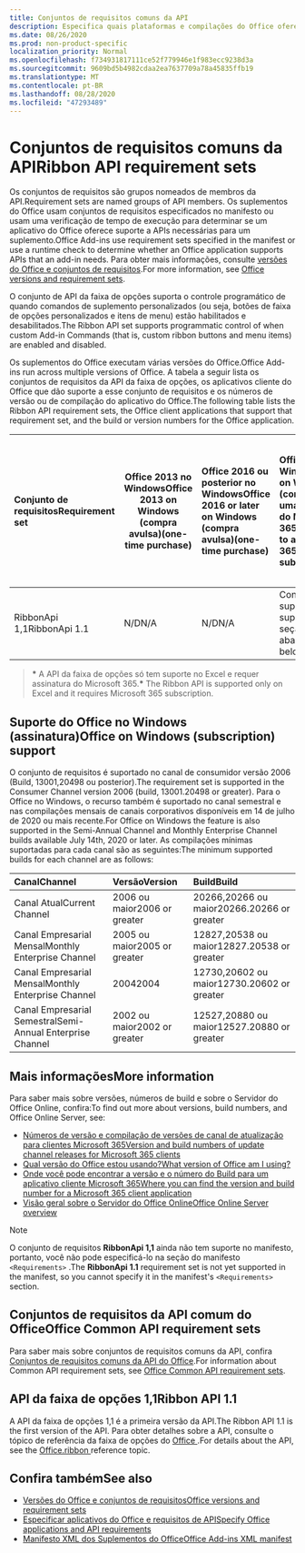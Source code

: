 ```yaml
---
title: Conjuntos de requisitos comuns da API
description: Especifica quais plataformas e compilações do Office oferecem suporte às APIs de faixa de opções dinâmicas.
ms.date: 08/26/2020
ms.prod: non-product-specific
localization_priority: Normal
ms.openlocfilehash: f734931817111ce52f779946e1f983ecc9238d3a
ms.sourcegitcommit: 9609bd5b4982cdaa2ea7637709a78a45835ffb19
ms.translationtype: MT
ms.contentlocale: pt-BR
ms.lasthandoff: 08/28/2020
ms.locfileid: "47293489"
---
```

# <a name="ribbon-api-requirement-sets"></a><span data-ttu-id="45be2-103">Conjuntos de requisitos comuns da API</span><span class="sxs-lookup"><span data-stu-id="45be2-103">Ribbon API requirement sets</span></span>

<span data-ttu-id="45be2-104">Os conjuntos de requisitos são grupos nomeados de membros da API.</span><span class="sxs-lookup"><span data-stu-id="45be2-104">Requirement sets are named groups of API members.</span></span> <span data-ttu-id="45be2-105">Os suplementos do Office usam conjuntos de requisitos especificados no manifesto ou usam uma verificação de tempo de execução para determinar se um aplicativo do Office oferece suporte a APIs necessárias para um suplemento.</span><span class="sxs-lookup"><span data-stu-id="45be2-105">Office Add-ins use requirement sets specified in the manifest or use a runtime check to determine whether an Office application supports APIs that an add-in needs.</span></span> <span data-ttu-id="45be2-106">Para obter mais informações, consulte [versões do Office e conjuntos de requisitos](/office/dev/add-ins/develop/office-versions-and-requirement-sets).</span><span class="sxs-lookup"><span data-stu-id="45be2-106">For more information, see [Office versions and requirement sets](/office/dev/add-ins/develop/office-versions-and-requirement-sets).</span></span>

<span data-ttu-id="45be2-107">O conjunto de API da faixa de opções suporta o controle programático de quando comandos de suplemento personalizados (ou seja, botões de faixa de opções personalizados e itens de menu) estão habilitados e desabilitados.</span><span class="sxs-lookup"><span data-stu-id="45be2-107">The Ribbon API set supports programmatic control of when custom Add-in Commands (that is, custom ribbon buttons and menu items) are enabled and disabled.</span></span>

<span data-ttu-id="45be2-108">Os suplementos do Office executam várias versões do Office.</span><span class="sxs-lookup"><span data-stu-id="45be2-108">Office Add-ins run across multiple versions of Office.</span></span> <span data-ttu-id="45be2-109">A tabela a seguir lista os conjuntos de requisitos da API da faixa de opções, os aplicativos cliente do Office que dão suporte a esse conjunto de requisitos e os números de versão ou de compilação do aplicativo do Office.</span><span class="sxs-lookup"><span data-stu-id="45be2-109">The following table lists the Ribbon API requirement sets, the Office client applications that support that requirement set, and the build or version numbers for the Office application.</span></span>

|  <span data-ttu-id="45be2-110">Conjunto de requisitos</span><span class="sxs-lookup"><span data-stu-id="45be2-110">Requirement set</span></span>  | <span data-ttu-id="45be2-111">Office 2013 no Windows</span><span class="sxs-lookup"><span data-stu-id="45be2-111">Office 2013 on Windows</span></span><br><span data-ttu-id="45be2-112">(compra avulsa)</span><span class="sxs-lookup"><span data-stu-id="45be2-112">(one-time purchase)</span></span> | <span data-ttu-id="45be2-113">Office 2016 ou posterior no Windows</span><span class="sxs-lookup"><span data-stu-id="45be2-113">Office 2016 or later on Windows</span></span><br><span data-ttu-id="45be2-114">(compra avulsa)</span><span class="sxs-lookup"><span data-stu-id="45be2-114">(one-time purchase)</span></span>   | <span data-ttu-id="45be2-115">Office no Windows\*</span><span class="sxs-lookup"><span data-stu-id="45be2-115">Office on Windows\*</span></span><br><span data-ttu-id="45be2-116">(conectado a uma assinatura do Microsoft 365)</span><span class="sxs-lookup"><span data-stu-id="45be2-116">(connected to a Microsoft 365 subscription)</span></span> |  <span data-ttu-id="45be2-117">Office no iPad</span><span class="sxs-lookup"><span data-stu-id="45be2-117">Office on iPad</span></span><br><span data-ttu-id="45be2-118">(conectado a uma assinatura do Microsoft 365)</span><span class="sxs-lookup"><span data-stu-id="45be2-118">(connected to a Microsoft 365 subscription)</span></span>  |  <span data-ttu-id="45be2-119">Office no Mac\*</span><span class="sxs-lookup"><span data-stu-id="45be2-119">Office on Mac\*</span></span><br><span data-ttu-id="45be2-120">(conectado a uma assinatura do Microsoft 365)</span><span class="sxs-lookup"><span data-stu-id="45be2-120">(connected to a Microsoft 365 subscription)</span></span>  | <span data-ttu-id="45be2-121">Office na Web\*</span><span class="sxs-lookup"><span data-stu-id="45be2-121">Office on the web\*</span></span>  |  <span data-ttu-id="45be2-122">Servidor do Office Online</span><span class="sxs-lookup"><span data-stu-id="45be2-122">Office Online Server</span></span>  |
|:-----|-----|:-----|:-----|:-----|:-----|:-----|:-----|
| <span data-ttu-id="45be2-123">RibbonApi 1,1</span><span class="sxs-lookup"><span data-stu-id="45be2-123">RibbonApi 1.1</span></span>  | <span data-ttu-id="45be2-124">N/D</span><span class="sxs-lookup"><span data-stu-id="45be2-124">N/A</span></span> | <span data-ttu-id="45be2-125">N/D</span><span class="sxs-lookup"><span data-stu-id="45be2-125">N/A</span></span> | <span data-ttu-id="45be2-126">Consulte suporte</span><span class="sxs-lookup"><span data-stu-id="45be2-126">See support</span></span><br><span data-ttu-id="45be2-127">seção abaixo</span><span class="sxs-lookup"><span data-stu-id="45be2-127">section below</span></span> | <span data-ttu-id="45be2-128">N/D</span><span class="sxs-lookup"><span data-stu-id="45be2-128">N/A</span></span> | <span data-ttu-id="45be2-129">16,38</span><span class="sxs-lookup"><span data-stu-id="45be2-129">16.38</span></span> | <span data-ttu-id="45be2-130">Em breve</span><span class="sxs-lookup"><span data-stu-id="45be2-130">Coming soon</span></span> | <span data-ttu-id="45be2-131">N/D</span><span class="sxs-lookup"><span data-stu-id="45be2-131">N/A</span></span>|

> <span data-ttu-id="45be2-132">**&#42;** A API da faixa de opções só tem suporte no Excel e requer assinatura do Microsoft 365.</span><span class="sxs-lookup"><span data-stu-id="45be2-132">**&#42;** The Ribbon API is supported only on Excel and it requires Microsoft 365 subscription.</span></span> 

## <a name="office-on-windows-subscription-support"></a><span data-ttu-id="45be2-133">Suporte do Office no Windows (assinatura)</span><span class="sxs-lookup"><span data-stu-id="45be2-133">Office on Windows (subscription) support</span></span>

<span data-ttu-id="45be2-134">O conjunto de requisitos é suportado no canal de consumidor versão 2006 (Build, 13001,20498 ou posterior).</span><span class="sxs-lookup"><span data-stu-id="45be2-134">The requirement set is supported in the Consumer Channel version 2006 (build, 13001.20498 or greater).</span></span> <span data-ttu-id="45be2-135">Para o Office no Windows, o recurso também é suportado no canal semestral e nas compilações mensais de canais corporativos disponíveis em 14 de julho de 2020 ou mais recente.</span><span class="sxs-lookup"><span data-stu-id="45be2-135">For Office on Windows the feature is also supported in the Semi-Annual Channel and Monthly Enterprise Channel builds available July 14th, 2020 or later.</span></span> <span data-ttu-id="45be2-136">As compilações mínimas suportadas para cada canal são as seguintes:</span><span class="sxs-lookup"><span data-stu-id="45be2-136">The minimum supported builds for each channel are as follows:</span></span>  

|<span data-ttu-id="45be2-137">Canal</span><span class="sxs-lookup"><span data-stu-id="45be2-137">Channel</span></span> | <span data-ttu-id="45be2-138">Versão</span><span class="sxs-lookup"><span data-stu-id="45be2-138">Version</span></span> | <span data-ttu-id="45be2-139">Build</span><span class="sxs-lookup"><span data-stu-id="45be2-139">Build</span></span>|
|:-----|:-----|:-----|
|<span data-ttu-id="45be2-140">Canal Atual</span><span class="sxs-lookup"><span data-stu-id="45be2-140">Current Channel</span></span> | <span data-ttu-id="45be2-141">2006 ou maior</span><span class="sxs-lookup"><span data-stu-id="45be2-141">2006 or greater</span></span> | <span data-ttu-id="45be2-142">20266,20266 ou maior</span><span class="sxs-lookup"><span data-stu-id="45be2-142">20266.20266 or greater</span></span>|
|<span data-ttu-id="45be2-143">Canal Empresarial Mensal</span><span class="sxs-lookup"><span data-stu-id="45be2-143">Monthly Enterprise Channel</span></span> | <span data-ttu-id="45be2-144">2005 ou maior</span><span class="sxs-lookup"><span data-stu-id="45be2-144">2005 or greater</span></span> | <span data-ttu-id="45be2-145">12827,20538 ou maior</span><span class="sxs-lookup"><span data-stu-id="45be2-145">12827.20538 or greater</span></span>|
|<span data-ttu-id="45be2-146">Canal Empresarial Mensal</span><span class="sxs-lookup"><span data-stu-id="45be2-146">Monthly Enterprise Channel</span></span> | <span data-ttu-id="45be2-147">2004</span><span class="sxs-lookup"><span data-stu-id="45be2-147">2004</span></span> | <span data-ttu-id="45be2-148">12730,20602 ou maior</span><span class="sxs-lookup"><span data-stu-id="45be2-148">12730.20602 or greater</span></span>|
|<span data-ttu-id="45be2-149">Canal Empresarial Semestral</span><span class="sxs-lookup"><span data-stu-id="45be2-149">Semi-Annual Enterprise Channel</span></span> | <span data-ttu-id="45be2-150">2002 ou maior</span><span class="sxs-lookup"><span data-stu-id="45be2-150">2002 or greater</span></span> | <span data-ttu-id="45be2-151">12527,20880 ou maior</span><span class="sxs-lookup"><span data-stu-id="45be2-151">12527.20880 or greater</span></span>|

## <a name="more-information"></a><span data-ttu-id="45be2-152">Mais informações</span><span class="sxs-lookup"><span data-stu-id="45be2-152">More information</span></span>

<span data-ttu-id="45be2-153">Para saber mais sobre versões, números de build e sobre o Servidor do Office Online, confira:</span><span class="sxs-lookup"><span data-stu-id="45be2-153">To find out more about versions, build numbers, and Office Online Server, see:</span></span>

- [<span data-ttu-id="45be2-154">Números de versão e compilação de versões de canal de atualização para clientes Microsoft 365</span><span class="sxs-lookup"><span data-stu-id="45be2-154">Version and build numbers of update channel releases for Microsoft 365 clients</span></span>](https://support.office.com/article/version-and-build-numbers-of-update-channel-releases-ae942449-1fca-4484-898b-a933ea23def7)
- [<span data-ttu-id="45be2-155">Qual versão do Office estou usando?</span><span class="sxs-lookup"><span data-stu-id="45be2-155">What version of Office am I using?</span></span>](https://support.office.com/article/What-version-of-Office-am-I-using-932788b8-a3ce-44bf-bb09-e334518b8b19)
- [<span data-ttu-id="45be2-156">Onde você pode encontrar a versão e o número do Build para um aplicativo cliente Microsoft 365</span><span class="sxs-lookup"><span data-stu-id="45be2-156">Where you can find the version and build number for a Microsoft 365 client application</span></span>](https://support.office.com/article/version-and-build-numbers-of-update-channel-releases-ae942449-1fca-4484-898b-a933ea23def7)
- [<span data-ttu-id="45be2-157">Visão geral sobre o Servidor do Office Online</span><span class="sxs-lookup"><span data-stu-id="45be2-157">Office Online Server overview</span></span>](/officeonlineserver/office-online-server-overview)

> [!NOTE]
> <span data-ttu-id="45be2-158">O conjunto de requisitos **RibbonApi 1,1** ainda não tem suporte no manifesto, portanto, você não pode especificá-lo na seção do manifesto `<Requirements>` .</span><span class="sxs-lookup"><span data-stu-id="45be2-158">The **RibbonApi 1.1** requirement set is not yet supported in the manifest, so you cannot specify it in the manifest's `<Requirements>` section.</span></span>


## <a name="office-common-api-requirement-sets"></a><span data-ttu-id="45be2-159">Conjuntos de requisitos da API comum do Office</span><span class="sxs-lookup"><span data-stu-id="45be2-159">Office Common API requirement sets</span></span>

<span data-ttu-id="45be2-160">Para saber mais sobre conjuntos de requisitos comuns da API, confira [Conjuntos de requisitos comuns da API do Office](office-add-in-requirement-sets.md).</span><span class="sxs-lookup"><span data-stu-id="45be2-160">For information about Common API requirement sets, see [Office Common API requirement sets](office-add-in-requirement-sets.md).</span></span>

## <a name="ribbon-api-11"></a><span data-ttu-id="45be2-161">API da faixa de opções 1,1</span><span class="sxs-lookup"><span data-stu-id="45be2-161">Ribbon API 1.1</span></span>

<span data-ttu-id="45be2-162">A API da faixa de opções 1,1 é a primeira versão da API.</span><span class="sxs-lookup"><span data-stu-id="45be2-162">The Ribbon API 1.1 is the first version of the API.</span></span> <span data-ttu-id="45be2-163">Para obter detalhes sobre a API, consulte o tópico de referência da faixa de opções do [Office ](/javascript/api/office/office.ribbon) .</span><span class="sxs-lookup"><span data-stu-id="45be2-163">For details about the API, see the [Office.ribbon ](/javascript/api/office/office.ribbon) reference topic.</span></span>

## <a name="see-also"></a><span data-ttu-id="45be2-164">Confira também</span><span class="sxs-lookup"><span data-stu-id="45be2-164">See also</span></span>

- [<span data-ttu-id="45be2-165">Versões do Office e conjuntos de requisitos</span><span class="sxs-lookup"><span data-stu-id="45be2-165">Office versions and requirement sets</span></span>](/office/dev/add-ins/develop/office-versions-and-requirement-sets)
- [<span data-ttu-id="45be2-166">Especificar aplicativos do Office e requisitos de API</span><span class="sxs-lookup"><span data-stu-id="45be2-166">Specify Office applications and API requirements</span></span>](/office/dev/add-ins/develop/specify-office-hosts-and-api-requirements)
- [<span data-ttu-id="45be2-167">Manifesto XML dos Suplementos do Office</span><span class="sxs-lookup"><span data-stu-id="45be2-167">Office Add-ins XML manifest</span></span>](/office/dev/add-ins/develop/add-in-manifests)
